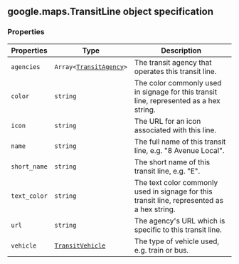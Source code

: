 <h2 id="TransitLine">
google.maps.TransitLine
object specification
</h2><h3>Properties</h3><table summary="interface TransitLine - Properties" width="100%">
<thead>
<tr><th>Properties</th>
<th>Type</th>
<th>Description</th>
</tr></thead>
<tbody>
<tr>
<td><code>agencies</code></td>
<td><code>Array&lt;<a href="https://github.com/amenadiel/google-maps-documentation/blob/master/docs/google.maps.TransitAgency.md">TransitAgency</a>&gt;</code></td>
<td>The transit agency that operates this transit line.</td>
</tr>
<tr>
<td><code>color</code></td>
<td><code>string</code></td>
<td>The color commonly used in signage for this transit line, represented as a hex string.</td>
</tr>
<tr>
<td><code>icon</code></td>
<td><code>string</code></td>
<td>The URL for an icon associated with this line.</td>
</tr>
<tr>
<td><code>name</code></td>
<td><code>string</code></td>
<td>The full name of this transit line, e.g. "8 Avenue Local".</td>
</tr>
<tr>
<td><code>short_name</code></td>
<td><code>string</code></td>
<td>The short name of this transit line, e.g. "E".</td>
</tr>
<tr>
<td><code>text_color</code></td>
<td><code>string</code></td>
<td>The text color commonly used in signage for this transit line, represented as a hex string.</td>
</tr>
<tr>
<td><code>url</code></td>
<td><code>string</code></td>
<td>The agency's URL which is specific to this transit line.</td>
</tr>
<tr>
<td><code>vehicle</code></td>
<td><code><a href="https://github.com/amenadiel/google-maps-documentation/blob/master/docs/google.maps.TransitVehicle.md">TransitVehicle</a></code></td>
<td>The type of vehicle used, e.g. train or bus.</td>
</tr>
</tbody>
</table>
